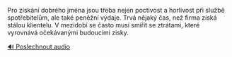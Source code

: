 
Pro získání dobrého jména jsou třeba nejen poctivost a horlivost při službě spotřebitelům, ale také peněžní výdaje. Trvá nějaký čas, než firma získá stálou klientelu. V mezidobí se často musí smířit se ztrátami, které vyrovnává očekávanými budoucími zisky.

[🔊 Poslechnout audio](/data/7-paragraphs/audio/chapter_69/para_005-Pro-zskn-dobrho-jmna-jsou-teba-nejen-poctivo.mp3)
